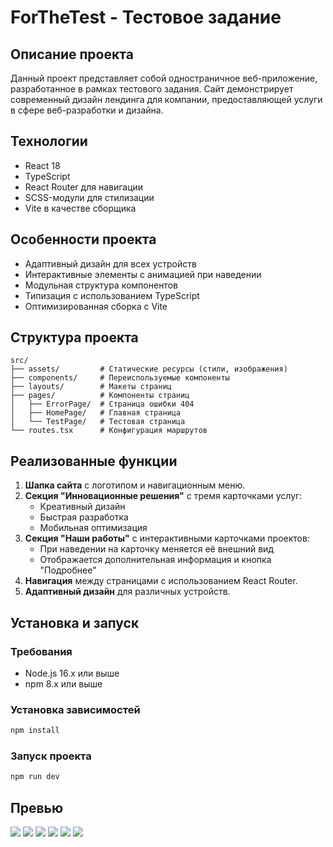 # ForTheTest - Тестовое задание

## Описание проекта

Данный проект представляет собой одностраничное веб-приложение, разработанное в рамках тестового задания. Сайт демонстрирует современный дизайн лендинга для компании, предоставляющей услуги в сфере веб-разработки и дизайна.

## Технологии

- React 18
- TypeScript
- React Router для навигации
- SCSS-модули для стилизации
- Vite в качестве сборщика

## Особенности проекта

- Адаптивный дизайн для всех устройств
- Интерактивные элементы с анимацией при наведении
- Модульная структура компонентов
- Типизация с использованием TypeScript
- Оптимизированная сборка с Vite

## Структура проекта

```
src/
├── assets/         # Статические ресурсы (стили, изображения)
├── components/     # Переиспользуемые компоненты
├── layouts/        # Макеты страниц
├── pages/          # Компоненты страниц
│   ├── ErrorPage/  # Страница ошибки 404
│   ├── HomePage/   # Главная страница
│   └── TestPage/   # Тестовая страница
└── routes.tsx      # Конфигурация маршрутов
```

## Реализованные функции

1. **Шапка сайта** с логотипом и навигационным меню.
2. **Секция "Инновационные решения"** с тремя карточками услуг:
   - Креативный дизайн
   - Быстрая разработка
   - Мобильная оптимизация
3. **Секция "Наши работы"** с интерактивными карточками проектов:
   - При наведении на карточку меняется её внешний вид
   - Отображается дополнительная информация и кнопка "Подробнее"
4. **Навигация** между страницами с использованием React Router.
5. **Адаптивный дизайн** для различных устройств.

## Установка и запуск

### Требования

- Node.js 16.x или выше
- npm 8.x или выше

### Установка зависимостей

```bash
npm install
```

### Запуск проекта

```bash
npm run dev
```

## Превью

![](./screenshots/1.png)
![](./screenshots/2.png)
![](./screenshots/3.png)
![](./screenshots/4.png)
![](./screenshots/5.png)
![](./screenshots/6.png)
